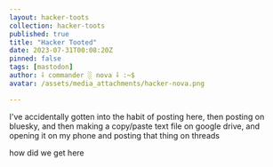 ```yaml
---
layout: hacker-toots
collection: hacker-toots
published: true
title: "Hacker Tooted"
date: 2023-07-31T00:08:20Z
pinned: false
tags: [mastodon]
author: ⸸ commander ░ nova ⸸ :~$
avatar: /assets/media_attachments/hacker-nova.png

---
```


<p>I&#39;ve accidentally gotten into the habit of posting here, then posting on bluesky, and then making a copy/paste text file on google drive, and opening it on my phone and posting that thing on threads</p><p>how did we get here</p>


